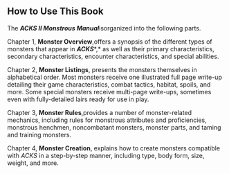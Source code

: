 ## How to Use This Book

The ***ACKS II Monstrous Manual***isorganized into the following parts.

Chapter 1, **Monster Overview**,offers a synopsis of the different types of monsters that appear in ***ACKS****,* as well as their primary characteristics, secondary characteristics, encounter characteristics, and special abilities.

Chapter 2, **Monster Listings**, presents the monsters themselves in alphabetical order. Most monsters receive one illustrated full page write-up detailing their game characteristics, combat tactics, habitat, spoils, and more. Some special monsters receive multi-page write-ups, sometimes even with fully-detailed lairs ready for use in play.

Chapter 3, **Monster Rules**,provides a number of monster-related mechanics, including rules for monstrous attributes and proficiencies, monstrous henchmen, noncombatant monsters, monster parts, and taming and training monsters.

Chapter 4, **Monster Creation**, explains how to create monsters compatible with *ACKS* in a step-by-step manner, including type, body form, size, weight, and more.

